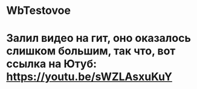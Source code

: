 # WbTestovoe
# Залил видео на гит, оно оказалось слишком большим, так что, вот ссылка на Ютуб: https://youtu.be/sWZLAsxuKuY
